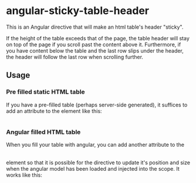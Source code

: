 # angular-sticky-table-header

This is an Angular directive that will make an html table's header "sticky". 

If the height of the table exceeds that of the page, the table header will stay on top of
the page if you scroll past the content above it. Furthermore, if you have content below
the table and the last row slips under the header, the header will follow the last row when
scrolling further.

## Usage

### Pre filled static HTML table
If you have a pre-filled table (perhaps server-side generated), it suffices to add 
an attribute to the <table> element like this: 
    <table ng-fixed-header>

### Angular filled HTML table
When you fill your table with angular, you can add another attribute to the <table> element
so that it is possible for the directive to update it's position and size when the angular
model has been loaded and injected into the scope. It works like this:
   <table ng-fixed-header ng-sticky-header-update="scopevalue">
    
